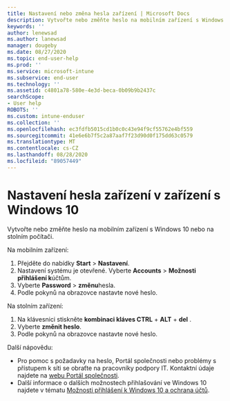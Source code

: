 ```yaml
---
title: Nastavení nebo změna hesla zařízení | Microsoft Docs
description: Vytvořte nebo změňte heslo na mobilním zařízení s Windows 10 nebo na stolním počítači.
keywords: ''
author: lenewsad
ms.author: lanewsad
manager: dougeby
ms.date: 08/27/2020
ms.topic: end-user-help
ms.prod: ''
ms.service: microsoft-intune
ms.subservice: end-user
ms.technology: ''
ms.assetid: c4801a78-580e-4e3d-beca-0b09b9b2437c
searchScope:
- User help
ROBOTS: ''
ms.custom: intune-enduser
ms.collection: ''
ms.openlocfilehash: ec3fdfb5015cd1b0c0c43e94f9cf55762e4bf559
ms.sourcegitcommit: 41e6e6b7f5c2a87aaf7f23d90d0f175dd63c0579
ms.translationtype: MT
ms.contentlocale: cs-CZ
ms.lasthandoff: 08/28/2020
ms.locfileid: "89057449"
---
```

# <a name="set-a-device-password-on-windows-10-device"></a>Nastavení hesla zařízení v zařízení s Windows 10
Vytvořte nebo změňte heslo na mobilním zařízení s Windows 10 nebo na stolním počítači. 

Na mobilním zařízení:

1. Přejděte do nabídky **Start** > **Nastavení**.
2. Nastavení systému je otevřené. Vyberte **Accounts**  >  **Možnosti přihlášení k**účtům.
3. Vyberte **Password**  >  **změnu**hesla.
4. Podle pokynů na obrazovce nastavte nové heslo.  

Na stolním zařízení:  
1. Na klávesnici stiskněte **kombinaci kláves CTRL** + **ALT** + **del** .   
2. Vyberte **změnit heslo**.
3. Podle pokynů na obrazovce nastavte nové heslo.  

Další nápovědu: 
 
* Pro pomoc s požadavky na heslo, Portál společnosti nebo problémy s přístupem k síti se obraťte na pracovníky podpory IT. Kontaktní údaje najdete na [webu Portál společnosti](https://go.microsoft.com/fwlink/?linkid=2010980).  
* Další informace o dalších možnostech přihlašování ve Windows 10 najdete v tématu [Možnosti přihlášení k Windows 10 a ochrana účtů](https://support.microsoft.com/help/4468253/windows-10-sign-in-options-and-privacy).  

